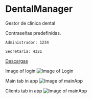 # DentalManager
Gestor de clinica dental

Contraseñas predefinidas.

    Administrador: 1234
  
    Secretaria: 4321
  
[Descargas](https://github.com/Evineit/DentalManager/releases)

Image of login 
![Image of Login](https://i.imgur.com/loOGcqB.png)

Main tab in app
![Image of mainApp](https://i.imgur.com/PYQQ02G.png)

Clients tab in app
![Image of mainApp](https://i.imgur.com/SxN5Jdm.png)
